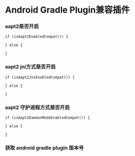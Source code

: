 # Android Gradle Plugin兼容插件


### aapt2是否开启

```
if (isAapt2EnabledCompat()) {

} else {

}
```

### aapt2 jni方式是否开启

```
if (isAapt2JniEnabledCompat()) {

} else {

}
```

### aapt2 守护进程方式是否开启

```
if (isAapt2DaemonModeEnabledCompat()) {

} else {

}
```

### 获取 android gradle plugin 版本号

```

```